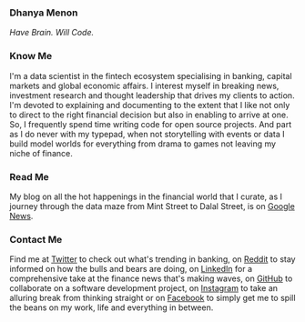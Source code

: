 ### Dhanya Menon

*Have Brain. Will Code.*

### Know Me

I'm a data scientist in the fintech ecosystem specialising in banking, capital markets and global economic affairs. I interest myself in breaking news, investment research and thought leadership that drives my clients to action. I'm devoted to explaining and documenting to the extent that I like not only to direct to the right financial decision but also in enabling to arrive at one. So, I frequently spend time writing code for open source projects. And part as I do never with my typepad, when not storytelling with events or data I build model worlds for everything from drama to games not leaving my niche of finance. 

### Read Me

My blog on all the hot happenings in the financial world that I curate, as I journey through the data maze from Mint Street to Dalal Street, is on [Google News](https://news.google.com/publications/CAAqBwgKML7MqQswsNfBAw?ceid=IN:en).

### Contact Me 

Find me at [Twitter](https://www.twitter.com/mizdhanyamenon) to check out what's trending in banking, on [Reddit](https://www.reddit.com/user/dominadhanyamenonmba) to stay informed on how the bulls and bears are doing, on [LinkedIn](https://www.linkedin.com/in/sayidadhanyamenonmba) for a comprehensive take at the finance news that's making waves, on [GitHub](https://www.github.com/signorinadhanyamenonmba) to collaborate on a software development project, on [Instagram](https://www.instagram.com/srtadhanyamenonmba) to take an alluring break from thinking straight or on [Facebook](https://www.facebook.com/susridhanyamenonmba) to simply get me to spill the beans on my work, life and everything in between.
